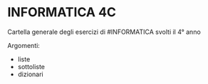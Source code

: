 # INFORMATICA 4C

Cartella generale degli esercizi di #INFORMATICA svolti il 4° anno

Argomenti:
- liste
- sottoliste
- dizionari
